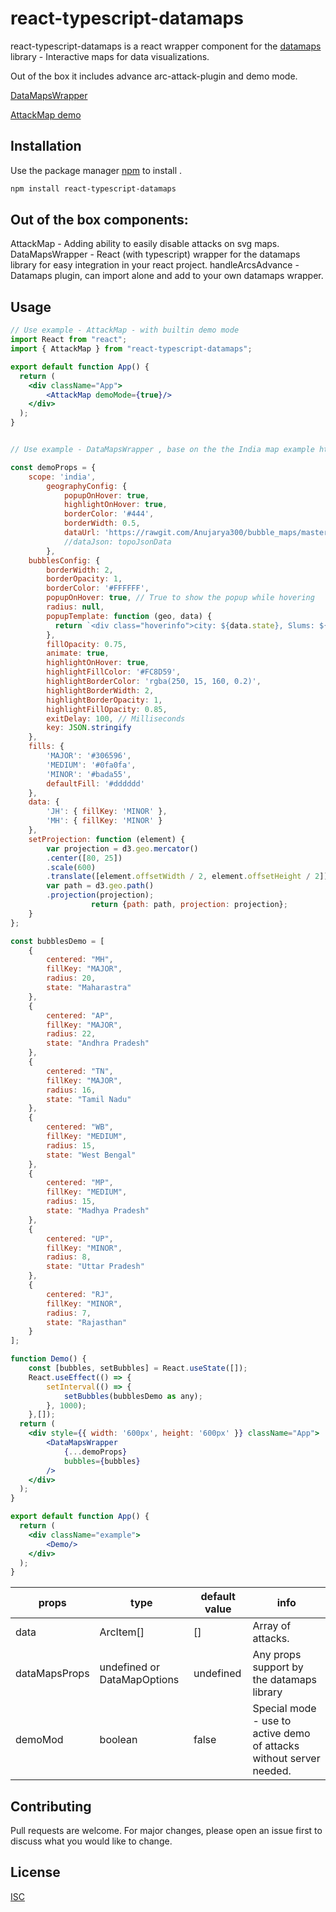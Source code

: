 # react-typescript-datamaps

react-typescript-datamaps is a react wrapper component for the [datamaps](https://github.com/markmarkoh/datamaps) library - Interactive maps for data visualizations.

Out of the box it includes advance arc-attack-plugin and demo mode.

[DataMapsWrapper](https://codesandbox.io/s/react-typescript-datamaps-lgzbz)

[AttackMap demo](https://codesandbox.io/s/react-typescript-datamaps-2-l7ebe)
## Installation

Use the package manager [npm](https://www.npmjs.com/package/react-typescript-datamaps) to install .

```bash
npm install react-typescript-datamaps
```
## Out of the box components:
AttackMap - Adding ability to easily disable attacks on svg maps.
DataMapsWrapper - React (with typescript) wrapper for the datamaps library for easy integration in your react project.
handleArcsAdvance - Datamaps plugin, can import alone and add to your own datamaps wrapper.

## Usage

```jsx
// Use example - AttackMap - with builtin demo mode
import React from "react";
import { AttackMap } from "react-typescript-datamaps";

export default function App() {
  return (
	<div className="App">
		<AttackMap demoMode={true}/>
	</div>
  );
}


// Use example - DataMapsWrapper , base on the the India map example https://github.com/markmarkoh/datamaps 

const demoProps = {
	scope: 'india',
		geographyConfig: {
			popupOnHover: true,
			highlightOnHover: true,
			borderColor: '#444',
			borderWidth: 0.5,
			dataUrl: 'https://rawgit.com/Anujarya300/bubble_maps/master/data/geography-data/india.topo.json'
			//dataJson: topoJsonData
		},
	bubblesConfig: {
		borderWidth: 2,
		borderOpacity: 1,
		borderColor: '#FFFFFF',
		popupOnHover: true, // True to show the popup while hovering
		radius: null,
		popupTemplate: function (geo, data) {
		  return `<div class="hoverinfo">city: ${data.state}, Slums: ${data.radius}%</div>`;
		},
		fillOpacity: 0.75,
		animate: true,
		highlightOnHover: true,
		highlightFillColor: '#FC8D59',
		highlightBorderColor: 'rgba(250, 15, 160, 0.2)',
		highlightBorderWidth: 2,
		highlightBorderOpacity: 1,
		highlightFillOpacity: 0.85,
		exitDelay: 100, // Milliseconds
		key: JSON.stringify
	},
	fills: {
		'MAJOR': '#306596',
		'MEDIUM': '#0fa0fa',
		'MINOR': '#bada55',
		defaultFill: '#dddddd'
	},
	data: {
		'JH': { fillKey: 'MINOR' },
		'MH': { fillKey: 'MINOR' }
	},
	setProjection: function (element) {
		var projection = d3.geo.mercator()
		.center([80, 25])
		.scale(600)
		.translate([element.offsetWidth / 2, element.offsetHeight / 2]);
		var path = d3.geo.path()
		.projection(projection);
	  			  return {path: path, projection: projection};
	}
};

const bubblesDemo = [
	{
		centered: "MH",
		fillKey: "MAJOR",
		radius: 20,
		state: "Maharastra"
	},
	{
		centered: "AP",
		fillKey: "MAJOR",
		radius: 22,
		state: "Andhra Pradesh"
	},
	{
		centered: "TN",
		fillKey: "MAJOR",
		radius: 16,
		state: "Tamil Nadu"
	},
	{
		centered: "WB",
		fillKey: "MEDIUM",
		radius: 15,
		state: "West Bengal"
	},
	{
		centered: "MP",
		fillKey: "MEDIUM",
		radius: 15,
		state: "Madhya Pradesh"
	},
	{
		centered: "UP",
		fillKey: "MINOR",
		radius: 8,
		state: "Uttar Pradesh"
	},
	{
		centered: "RJ",
		fillKey: "MINOR",
		radius: 7,
		state: "Rajasthan"
	}
];

function Demo() {
	const [bubbles, setBubbles] = React.useState([]);
	React.useEffect(() => {
		setInterval(() => {
			setBubbles(bubblesDemo as any);
		}, 1000);
	},[]);
  return (
	<div style={{ width: '600px', height: '600px' }} className="App">
		<DataMapsWrapper
			{...demoProps}
			bubbles={bubbles}
		/>
	</div>
  );
}

export default function App() {
  return (
	<div className="example">
		<Demo/>
	</div>
  );
}

```

props | type | default value | info
--- | --- | --- | ---
data | ArcItem[] | [] | Array of attacks.
dataMapsProps| undefined or DataMapOptions | undefined | Any props support by the datamaps library
demoMod | boolean | false | Special mode - use to active demo of attacks without server needed.

## Contributing
Pull requests are welcome. For major changes, please open an issue first to discuss what you would like to change.

## License
[ISC](https://choosealicense.com/licenses/isc/)